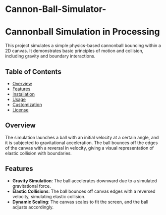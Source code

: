 # Cannon-Ball-Simulator-
# Cannonball Simulation in Processing

This project simulates a simple physics-based cannonball bouncing within a 2D canvas. It demonstrates basic principles of motion and collision, including gravity and boundary interactions.

## Table of Contents
- [Overview](#overview)
- [Features](#features)
- [Installation](#installation)
- [Usage](#usage)
- [Customization](#customization)
- [License](#license)

## Overview

The simulation launches a ball with an initial velocity at a certain angle, and it is subjected to gravitational acceleration. The ball bounces off the edges of the canvas with a reversal in velocity, giving a visual representation of elastic collision with boundaries.

## Features

- **Gravity Simulation**: The ball accelerates downward due to a simulated gravitational force.
- **Elastic Collisions**: The ball bounces off canvas edges with a reversed velocity, simulating elastic collision.
- **Dynamic Scaling**: The canvas scales to fit the screen, and the ball adjusts accordingly.
